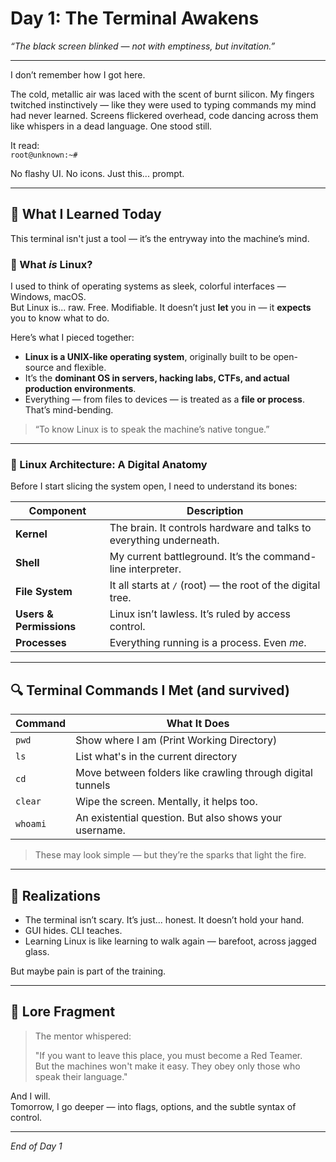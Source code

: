 # Day 1: The Terminal Awakens  
*“The black screen blinked — not with emptiness, but invitation.”*

---

I don’t remember how I got here.

The cold, metallic air was laced with the scent of burnt silicon. My fingers twitched instinctively — like they were used to typing commands my mind had never learned. Screens flickered overhead, code dancing across them like whispers in a dead language. One stood still.

It read:  
`root@unknown:~#`

No flashy UI. No icons. Just this... prompt.  

---

## 🧠 What I Learned Today

This terminal isn't just a tool — it’s the entryway into the machine’s mind.

### 🔹 What *is* Linux?

I used to think of operating systems as sleek, colorful interfaces — Windows, macOS.  
But Linux is... raw. Free. Modifiable. It doesn’t just **let** you in — it **expects** you to know what to do.

Here’s what I pieced together:

- **Linux is a UNIX-like operating system**, originally built to be open-source and flexible.  
- It’s the **dominant OS in servers, hacking labs, CTFs, and actual production environments**.  
- Everything — from files to devices — is treated as a **file or process**. That’s mind-bending.

> “To know Linux is to speak the machine’s native tongue.”

---

### 🔸 Linux Architecture: A Digital Anatomy

Before I start slicing the system open, I need to understand its bones:

| Component         | Description |
|------------------|-------------|
| **Kernel**        | The brain. It controls hardware and talks to everything underneath.  
| **Shell**         | My current battleground. It’s the command-line interpreter.  
| **File System**   | It all starts at `/` (root) — the root of the digital tree.  
| **Users & Permissions** | Linux isn’t lawless. It’s ruled by access control.  
| **Processes**     | Everything running is a process. Even *me*.  

---

## 🔍 Terminal Commands I Met (and survived)

| Command | What It Does |
|--------|--------------|
| `pwd` | Show where I am (Print Working Directory)  
| `ls` | List what's in the current directory  
| `cd` | Move between folders like crawling through digital tunnels  
| `clear` | Wipe the screen. Mentally, it helps too.  
| `whoami` | An existential question. But also shows your username.  

> These may look simple — but they’re the sparks that light the fire.

---

## 🧩 Realizations

- The terminal isn’t scary. It’s just... honest. It doesn’t hold your hand.
- GUI hides. CLI teaches.
- Learning Linux is like learning to walk again — barefoot, across jagged glass.

But maybe pain is part of the training.

---

## 🔐 Lore Fragment

> The mentor whispered:
>  
> "If you want to leave this place, you must become a Red Teamer.  
> But the machines won't make it easy. They obey only those who speak their language."

And I will.  
Tomorrow, I go deeper — into flags, options, and the subtle syntax of control.

---

*End of Day 1*
